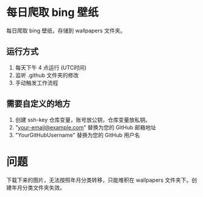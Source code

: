 # 每日爬取 bing 壁纸
每日爬取 bing 壁纸，存储到 wallpapers 文件夹。
## 运行方式
1. 每天下午 4 点运行 (UTC时间)
2. 监听 .github 文件夹的修改
3. 手动触发工作流程

## 需要自定义的地方
1. 创建 ssh-key 仓库变量，账号放公钥，仓库变量放私钥。
2. "your-email@example.com" 替换为您的 GitHub 邮箱地址
3. "YourGitHubUsername" 替换为您的 GitHub 用户名

# 问题
下载下来的图片，无法按照年月分类转移，只能堆积在 wallpapers 文件夹下。创建年月分类文件夹失效。
